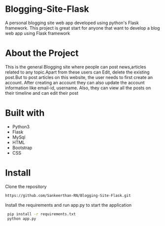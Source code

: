 # Blogging-Site-Flask

A personal blogging site web app developed using python's Flask framework. This project is great start for anyone that want to develop a blog web app using Flask framework

# About the Project
This is the general Blogging site where people can post news,articles related to any  topic.Apart from these users can Edit, delete the existing post.But to post articles on this website, the user needs to first create an account. After creating an account they can also update the account information like email-id, username. Also, they can view all the posts on their timeline and can edit their post

# Built with
- Python3
- Flask
- MySql
- HTML
- Bootstrap
- CSS
  
# Install
Clone the repository
 ```bash 
 https://github.com/Sankeerthan-RN/Blogging-Site-Flask.git 
 ```
 Install the requirements and run app.py to start the application
  
 ```bash 
  pip install -r requirements.txt
  python app.py
 ```

